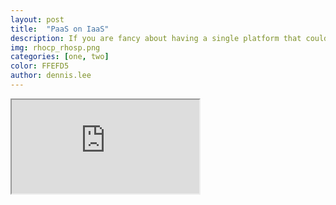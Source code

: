 ```yaml
---
layout: post
title:  "PaaS on IaaS"
description: If you are fancy about having a single platform that could host not only VM but also baremetal as well as container, you've got to read this :)
img: rhocp_rhosp.png
categories: [one, two]
color: FFEFD5
author: dennis.lee
---
```

<iframe src="https://docs.google.com/document/d/e/2PACX-1vQSDV_qDxOH6txoAWy5KBo_3RPqsAEBJDzM-owzo5Eq9cIWNHvqaG-AGFRN04GvuJ6_Yv_cpFOefe_z/pub?embedded=true"></iframe>
